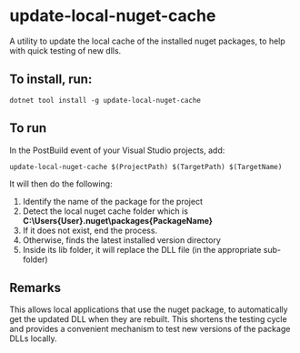 # update-local-nuget-cache
A utility to update the local cache of the installed nuget packages, to help with quick testing of new dlls.

## To install, run:
```
dotnet tool install -g update-local-nuget-cache
```

## To run
In the PostBuild event of your Visual Studio projects, add:

```
update-local-nuget-cache $(ProjectPath) $(TargetPath) $(TargetName)
```

It will then do the following:

1. Identify the name of the package for the project
2. Detect the local nuget cache folder which is **C:\Users\{User}\.nuget\packages\{PackageName}**
3. If it does not exist, end the process.
4. Otherwise, finds the latest installed version directory
5. Inside its lib folder, it will replace the DLL file (in the appropriate sub-folder)

## Remarks
This allows local applications that use the nuget package, to automatically get the updated DLL when they are rebuilt.
This shortens the testing cycle and provides a convenient mechanism to test new versions of the package DLLs locally.
